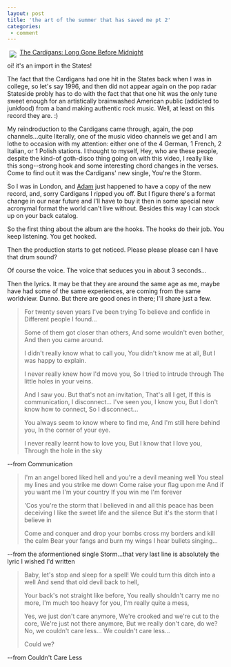 ```yaml
---
layout: post
title: 'the art of the summer that has saved me pt 2'
categories:
 - comment
---
```



<a href="http://www.amazon.com/exec/obidos/ASIN/B00008OX4R/qid=1059985887/sr=2-1/ref=sr_2_1/103-9959971-0009459"><img src="http://images.amazon.com/images/P/B00008OX4R.01.LZZZZZZZ.jpg" border="5" align="left" style="border-color:#fff;" />The Cardigans: Long Gone Before Midnight</a>

oi! it's an import in the States!



The fact that the Cardigans had one hit in the States back when I was in college, so let's say 1996, and then did not appear again on the pop radar Stateside probly has to do with the fact that that one hit was the only tune sweet enough for an artistically brainwashed American public (addicted to junkfood) from a band making authentic rock music. Well, at least on this record they are. :)



My reindroduction to the Cardigans came through, again, the pop channels...quite literally, one of the music video channels we get and I am lothe to occasion with my attention: either one of the 4 German, 1 French, 2 Italian, or 1 Polish stations. I thought to myself, Hey, who are these people, despite the kind-of goth-disco thing going on with this video, I really like this song--strong hook and some interesting chord changes in the verses. Come to find out it was the Cardigans' new single, You're the Storm.



So I was in London, and <a href="http://www.flickerweb.co.uk/">Adam</a> just happened to have a copy of the new record, and, sorry Cardigans I ripped you off. But I figure there's a format change in our near future and I'll have to buy it then in some special new acronymal format the world can't live without. Besides this way I can stock up on your back catalog.



So the first thing about the album are the hooks. The hooks do their job. You keep listening. You get hooked.



Then the production starts to get noticed. Please please please can I have that drum sound?



Of course the voice. The voice that seduces you in about 3 seconds...



Then the lyrics. It may be that they are around the same age as me, maybe have had some of the same experiences, are coming from the same worldview. Dunno. But there are good ones in there; I'll share just a few.


<blockquote>For twenty seven years I've been trying
To believe and confide in
Different people I found...

Some of them got closer than others,
And some wouldn't even bother,
And then you came around.

I didn't really know what to call you,
You didn't know me at all,
But I was happy to explain.

I never really knew how I'd move you,
So I tried to intrude through
The little holes in your veins.

And I saw you.
But that's not an invitation,
That's all I get,
If this is communication,
I disconnect...
I've seen you, I know you,
But I don't know how to connect,
So I disconnect...

You always seem to know where to find me,
And I'm still here behind you,
In the corner of your eye.

I never really learnt how to love you,
But I know that I love you,
Through the hole in the sky</blockquote>


--from Communication


<blockquote>I'm an angel bored liked hell
and you're a devil meaning well
You steal my lines and you strike me down
Come raise your flag upon me
And if you want me I'm your country
If you win me I'm forever

'Cos you're the storm that I believed in
and all this peace has been deceiving
I like the sweet life and the silence
But it's the storm that I believe in

Come and conquer and drop your bombs
cross my borders and kill the calm
Bear your fangs and burn my wings
I hear bullets singing...</blockquote>


--from the aformentioned single Storm...that very last line is absolutely the lyric I wished I'd written


<blockquote>Baby, let's stop and sleep for a spell!
We could turn this ditch into a well
And send that old devil back to hell,

Your back's not straight like before,
You really shouldn't carry me no more,
I'm much too heavy for you,
I'm really quite a mess,

Yes, we just don't care anymore,
We're crooked and we're cut to the core,
We're just not there anymore,
But we really don't care, do we?
No, we couldn't care less...
We couldn't care less...

Could we?</blockquote>


--from Couldn't Care Less
